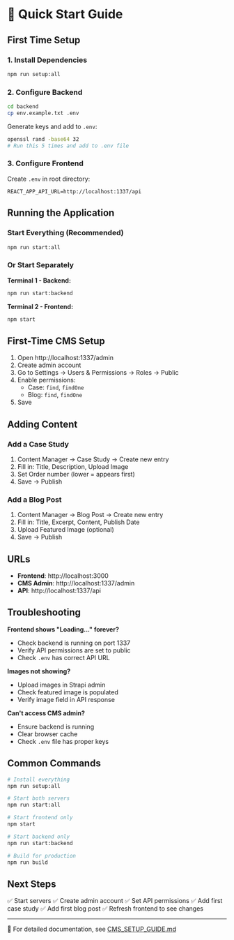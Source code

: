 # 🚀 Quick Start Guide

## First Time Setup

### 1. Install Dependencies
```bash
npm run setup:all
```

### 2. Configure Backend
```bash
cd backend
cp env.example.txt .env
```

Generate keys and add to `.env`:
```bash
openssl rand -base64 32
# Run this 5 times and add to .env file
```

### 3. Configure Frontend
Create `.env` in root directory:
```env
REACT_APP_API_URL=http://localhost:1337/api
```

## Running the Application

### Start Everything (Recommended)
```bash
npm run start:all
```

### Or Start Separately

**Terminal 1 - Backend:**
```bash
npm run start:backend
```

**Terminal 2 - Frontend:**
```bash
npm start
```

## First-Time CMS Setup

1. Open http://localhost:1337/admin
2. Create admin account
3. Go to Settings → Users & Permissions → Roles → Public
4. Enable permissions:
   - Case: `find`, `findOne`
   - Blog: `find`, `findOne`
5. Save

## Adding Content

### Add a Case Study
1. Content Manager → Case Study → Create new entry
2. Fill in: Title, Description, Upload Image
3. Set Order number (lower = appears first)
4. Save → Publish

### Add a Blog Post
1. Content Manager → Blog Post → Create new entry
2. Fill in: Title, Excerpt, Content, Publish Date
3. Upload Featured Image (optional)
4. Save → Publish

## URLs

- **Frontend**: http://localhost:3000
- **CMS Admin**: http://localhost:1337/admin
- **API**: http://localhost:1337/api

## Troubleshooting

**Frontend shows "Loading..." forever?**
- Check backend is running on port 1337
- Verify API permissions are set to public
- Check `.env` has correct API URL

**Images not showing?**
- Upload images in Strapi admin
- Check featured image is populated
- Verify image field in API response

**Can't access CMS admin?**
- Ensure backend is running
- Clear browser cache
- Check `.env` file has proper keys

## Common Commands

```bash
# Install everything
npm run setup:all

# Start both servers
npm run start:all

# Start frontend only
npm start

# Start backend only  
npm run start:backend

# Build for production
npm run build
```

## Next Steps

✅ Start servers
✅ Create admin account
✅ Set API permissions
✅ Add first case study
✅ Add first blog post
✅ Refresh frontend to see changes

---

📖 For detailed documentation, see [CMS_SETUP_GUIDE.md](./CMS_SETUP_GUIDE.md)

